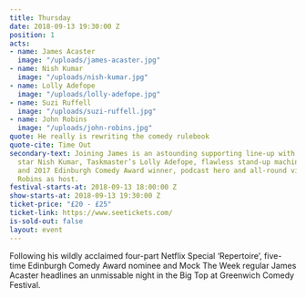 ```yaml
---
title: Thursday
date: 2018-09-13 19:30:00 Z
position: 1
acts:
- name: James Acaster
  image: "/uploads/james-acaster.jpg"
- name: Nish Kumar
  image: "/uploads/nish-kumar.jpg"
- name: Lolly Adefope
  image: "/uploads/lolly-adefope.jpg"
- name: Suzi Ruffell
  image: "/uploads/suzi-ruffell.jpg"
- name: John Robins
  image: "/uploads/john-robins.jpg"
quote: He really is rewriting the comedy rulebook
quote-cite: Time Out
secondary-text: Joining James is an astounding supporting line-up with The Mash Report
  star Nish Kumar, Taskmaster’s Lolly Adefope, flawless stand-up machine Suzi Ruffell
  and 2017 Edinburgh Comedy Award winner, podcast hero and all-round vibe magnet John
  Robins as host.
festival-starts-at: 2018-09-13 18:00:00 Z
show-starts-at: 2018-09-13 19:30:00 Z
ticket-price: "£20 - £25"
ticket-link: https://www.seetickets.com/
is-sold-out: false
layout: event
---
```


Following his wildly acclaimed four-part Netflix Special ‘Repertoire’, five-time Edinburgh Comedy Award nominee and Mock The Week regular James Acaster headlines an unmissable night in the Big Top at Greenwich Comedy Festival. 